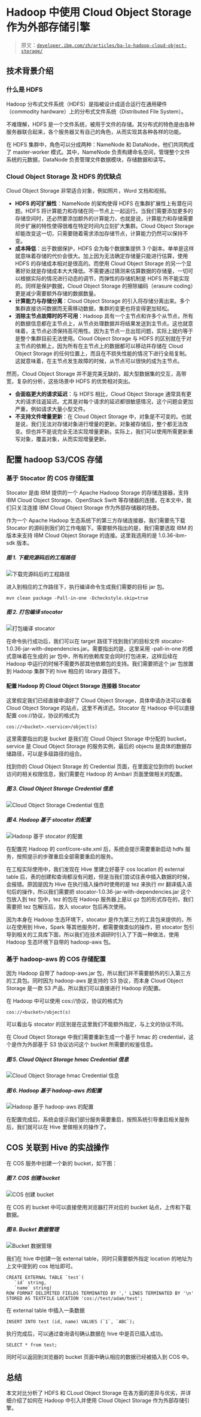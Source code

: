 # Hadoop 中使用 Cloud Object Storage 作为外部存储引擎

> 原文：[`developer.ibm.com/zh/articles/ba-lo-hadoop-cloud-object-storage/`](https://developer.ibm.com/zh/articles/ba-lo-hadoop-cloud-object-storage/)

## 技术背景介绍

### 什么是 HDFS

Hadoop 分布式文件系统（HDFS）是指被设计成适合运行在通用硬件（commodity hardware）上的分布式文件系统（Distributed File System）。

不难理解，HDFS 是一个文件系统，被用于文件的存储。其分布式的特色是由各种服务器联合起来，各个服务器又有自己的角色，从而实现其各种各样的功能。

在 HDFS 集群中，角色可以分成两种：NameNode 和 DataNode，他们共同构成了 master-worker 模式。其中，NameNode 负责构建命名空间，管理整个文件系统的元数据，DataNode 负责管理文件数据模块，存储数据和读写。

### Cloud Object Storage 及 HDFS 的优缺点

Cloud Object Storage 非常适合对象，例如照片，Word 文档和视频。

*   **HDFS 的可扩展性**：NameNode 的架构使得 HDFS 在集群扩展性上有潜在问题。HDFS 将计算能力和存储在同一节点上一起运行。当我们需要添加更多的存储空间时，还必然要添加额外的计算能力，也就是说，计算能力和存储需要同步扩展的特性使得很难在特定时间内立刻扩大集群。Cloud Object Storage 却能改变这一切，只需要随着需求添加存储节点，计算能力仍然可以保持不变。
*   **成本降低**：出于数据保护，HDFS 会为每个数据集提供 3 个副本。单单是这样就意味着存储的代价会很大。加上因为无法确定存储量只能进行估算，使用 HDFS 的存储成本相对是很高的。而使用 Cloud Object Storage 的另一个显著好处就是存储成本大大降低。不需要通过猜测来估算数据的存储量，一切可以根据实际的情况进行动态的调节，而弹性的存储机制是 HDFS 所不能实现的。同样是保护数据，Cloud Object Storage 的擦除编码（erasure coding）更是减少需要额外存储的数据数量。
*   **计算能力与存储分离**：Cloud Object Storage 的引入将存储分离出来。多个集群直接访问数据而无需移动数据，集群的变更也将变得更加轻松。
*   **消除主节点故障时的不可用**：Hadoop 具有一个主节点和许多个从节点，所有的数据信息都在主节点上，从节点处理数据并将结果发送到主节点。这也就意味着，主节点必须保持高可用性。因为主节点一旦出现问题，实际上就约等于是整个集群目前无法使用。Cloud Object Storage 与 HDFS 的区别就在于对主节点的依赖上，因为所有在主节点上的数据都可以移动并存储在 Cloud Object Storage 的任何位置上，而且在不损失性能的情况下进行全局复制。这就意味着，在主节点发生故障的时候，从节点可以很快的成为主节点。

然而，Cloud Object Storage 并不是完美无缺的，超大型数据集的交互，高带宽，复杂的分析，这些场景中 HDFS 的优势相对突出。

*   **会面临更大的请求延迟**：与 HDFS 相比，Cloud Object Storage 通常具有更大的请求往返延迟。尤其是对每个请求的延迟都很敏感情况，这个问题会更加严重，例如请求大量小型文件。
*   **不支持文件增量更新**：在 Cloud Object Storage 中，对象是不可变的。也就是说，我们无法对存储对象进行增量的更新。对象被存储后，整个都无法改变。但也并不是说完全无法实现增量更新。实际上，我们可以使用所需更新重写对象，覆盖对象，从而实现增量更新。

## 配置 hadoop S3/COS 存储

### 基于 Stocator 的 COS 存储配置

Stocator 是由 IBM 提供的一个 Apache Hadoop Storage 的存储连接器，支持 IBM Cloud Object Storage、OpenStack Swift 等存储器的连接。在本文中，我们只关注连接 IBM Cloud Object Storage 作为外部存储器的场景。

作为一个 Apache Hadoop 生态系统下的第三方存储连接器，我们需要先下载 Stocator 的源码到我们的工作电脑下。需要额外指出的是，我们需要选取 IBM 的版本来支持 IBM Cloud Object Storage 的连接。这里我选用的是 1.0.36-ibm-sdk 版本。

##### 图 1\. 下载完源码后的工程路径

![下载完源码后的工程路径](img/2ca8e8f26426c808e3c2f4ba44b86d2c.png)

进入到相应的工作路径下，执行编译命令生成我们需要的目标 jar 包。

```
mvn clean package -Pall-in-one -Dcheckstyle.skip=true 
```

##### 图 2\. 打包编译 stocator

![打包编译 stocator](img/12459260ca79ff8eff92e2cbba2d6076.png)

在命令执行成功后，我们可以在 target 路径下找到我们的目标文件 stocator-1.0.36-jar-with-dependencies.jar。需要指出的是，这里采用 -pall-in-one 的模式意味着在生成的 jar 包中，所有的依赖库变会同时打包进来，这样后续在 Hadoop 中运行的时候不需要外部其他依赖包的支持。我们需要把这个 jar 包放置到 Hadoop 集群下的 hive 相应的 library 路径下。

#### 配置 Hadoop 的 Cloud Object Storage 连接器 Stocator

这里假定我们已经直接申请好了 Cloud Object Storage，具体申请办法可以查看 Cloud Object Storage 的站点，这里不再详述。Stocator 在 Hadoop 中可以直接配置 cos://协议，协议的格式为

```
cos://<bucket>.<service>/object(s) 
```

这里需要指出的是 bucket 是我们在 Cloud Object Storage 中分配的 bucket，service 是 Cloud Object Storage 的服务实例，最后的 objects 是具体的数据存储路径，可以是多级路径的组合。

找到你的 Cloud Object Storage 的 Credential 页面，在里面定位到你的 bucket 访问的相关权限信息，我们需要在 Hadoop 的 Ambari 页面里做相关的配置。

##### 图 3\. Cloud Object Storage Credential 信息

![Cloud Object Storage Credential 信息](img/21f70387b293885bac0a64bb9d42307a.png)

##### 图 4\. Hadoop 基于 stocator 的配置

![Hadoop 基于 stocator 的配置](img/eb41d5040cd4cd75281dd91e1f4e7a26.png)

在配置完 Hadoop 的 conf/core-site.xml 后，系统会提示需要重新启动 hdfs 服务，按照提示的步骤重启全部需要重启的服务。

在工程实际使用中，我们发现在 Hive 里建立好基于 cos location 的 external table 后，表的创建和查询都没有问题，但是当我们尝试往表中插入数据的时候，会报错。原因是因为 Hive 在执行插入操作时使用的是 tez 来执行 mr 翻译插入语句后的操作，所以我们需要把 stocator-1.0.36-jar-with-dependencies.jar 这个包放入到 tez 包中，tez 的包在 Hadoop 服务器上是以 gz 包的形式存在的，我们需要把 tez 包解压后，放入 stocator 包后再次使用。

因为本身在 Hadoop 生态环境下，stocator 是作为第三方的工具包来提供的，所以在使用到 Hive，Spark 等其他服务时，都需要做类似的操作，把 stocator 包引导到相关的工具库下面，所以我们在技术调研时引入了下面一种做法，使用 Hadoop 生态环境下自带的 hadoop-aws 包。

### 基于 hadoop-aws 的 COS 存储配置

因为 Hadoop 自带了 hadoop-aws.jar 包，所以我们并不需要额外的引入第三方的工具包。同时因为 hadoop-aws 是支持的 S3 协议，而本身 Cloud Object Storage 是一款 S3 产品，所以我们可以直接进行 Hadoop 的配置。

在 Hadoop 中可以使用 cos://协议，协议的格式为

```
cos://<bucket>/object(s) 
```

可以看出与 stocator 的区别是在这里我们不能额外指定<service>，与上文的协议不同。</service>

在 Cloud Object Storage 中我们需要重新生成一个基于 hmac 的 credential，这个是作为外部基于 S3 协议访问这个 bucket 所需要的权鉴信息。

##### 图 5\. Cloud Object Storage hmac Credential 信息

![Cloud Object Storage hmac Credential 信息](img/280625f865c79cb3dd646f84c1edafbb.png)

##### 图 6\. Hadoop 基于 hadoop-aws 的配置

![Hadoop 基于 hadoop-aws 的配置](img/a3a5138a2c10d20f48b8671e07856a35.png)

在配置完成后，系统会提示我们部分服务需要重启，按照系统引导重启相关服务后，我们就可以在 Hive 里做相关的操作了。

## COS 关联到 Hive 的实战操作

在 COS 服务中创建一个新的 bucket，如下图：

##### 图 7\. COS 创建 bucket

![COS 创建 bucket](img/981fe0faed3e87974be2624bafb56644.png)

在 COS 的 bucket 中可以直接使用浏览器打开对应的 bucket 站点，上传和下载数据。

##### 图 8\. Bucket 数据管理

![Bucket 数据管理](img/9af4db400da2c4bacd7af715b30da9ff.png)

我们在 hive 中创建一张 external table，同时只需要额外指定 location 的地址为上文中提到的 cos 地址即可。

```
CREATE EXTERNAL TABLE `test`(   
   `id` string,                               
   `name` string)
ROW FORMAT DELIMITED FIELDS TERMINATED BY ',' LINES TERMINATED BY '\n'
STORED AS TEXTFILE LOCATION 'cos://test/adam/test'; 
```

在 external table 中插入一条数据

```
INSERT INTO test (id, name) VALUES (`1`, `ABC`); 
```

执行完成后，可以通过查询语句确认数据在 hive 中是否已插入成功。

```
SELECT * from test; 
```

同时可以返回到浏览器的 bucket 页面中确认相应的数据已经被插入到 COS 中。

## 总结

本文对比分析了 HDFS 和 CLoud Object Storage 在各方面的差异与优劣，并详细介绍了如何在 Hadoop 中引入并使用 Cloud Object Storage 作为外部存储引擎。